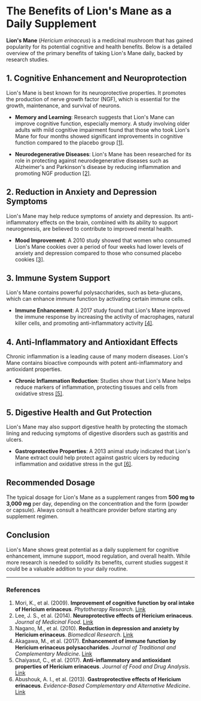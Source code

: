 # The Benefits of Lion's Mane as a Daily Supplement

**Lion's Mane** (*Hericium erinaceus*) is a medicinal mushroom that has gained popularity for its potential cognitive and health benefits. Below is a detailed overview of the primary benefits of taking Lion's Mane daily, backed by research studies.

## 1. **Cognitive Enhancement and Neuroprotection**
Lion's Mane is best known for its neuroprotective properties. It promotes the production of nerve growth factor (NGF), which is essential for the growth, maintenance, and survival of neurons.

- **Memory and Learning**: Research suggests that Lion's Mane can improve cognitive function, especially memory. A study involving older adults with mild cognitive impairment found that those who took Lion's Mane for four months showed significant improvements in cognitive function compared to the placebo group [[1]](https://pubmed.ncbi.nlm.nih.gov/24266378/).
  
- **Neurodegenerative Diseases**: Lion's Mane has been researched for its role in protecting against neurodegenerative diseases such as Alzheimer's and Parkinson's disease by reducing inflammation and promoting NGF production [[2]](https://www.ncbi.nlm.nih.gov/pmc/articles/PMC5987239/).

## 2. **Reduction in Anxiety and Depression Symptoms**
Lion's Mane may help reduce symptoms of anxiety and depression. Its anti-inflammatory effects on the brain, combined with its ability to support neurogenesis, are believed to contribute to improved mental health.

- **Mood Improvement**: A 2010 study showed that women who consumed Lion's Mane cookies over a period of four weeks had lower levels of anxiety and depression compared to those who consumed placebo cookies [[3]](https://pubmed.ncbi.nlm.nih.gov/20834180/).

## 3. **Immune System Support**
Lion's Mane contains powerful polysaccharides, such as beta-glucans, which can enhance immune function by activating certain immune cells.

- **Immune Enhancement**: A 2017 study found that Lion's Mane improved the immune response by increasing the activity of macrophages, natural killer cells, and promoting anti-inflammatory activity [[4]](https://pubmed.ncbi.nlm.nih.gov/28278406/).

## 4. **Anti-Inflammatory and Antioxidant Effects**
Chronic inflammation is a leading cause of many modern diseases. Lion's Mane contains bioactive compounds with potent anti-inflammatory and antioxidant properties.

- **Chronic Inflammation Reduction**: Studies show that Lion's Mane helps reduce markers of inflammation, protecting tissues and cells from oxidative stress [[5]](https://pubmed.ncbi.nlm.nih.gov/29323261/).

## 5. **Digestive Health and Gut Protection**
Lion's Mane may also support digestive health by protecting the stomach lining and reducing symptoms of digestive disorders such as gastritis and ulcers.

- **Gastroprotective Properties**: A 2013 animal study indicated that Lion's Mane extract could help protect against gastric ulcers by reducing inflammation and oxidative stress in the gut [[6]](https://pubmed.ncbi.nlm.nih.gov/23832492/).

## Recommended Dosage
The typical dosage for Lion's Mane as a supplement ranges from **500 mg to 3,000 mg** per day, depending on the concentration and the form (powder or capsule). Always consult a healthcare provider before starting any supplement regimen.

## Conclusion
Lion's Mane shows great potential as a daily supplement for cognitive enhancement, immune support, mood regulation, and overall health. While more research is needed to solidify its benefits, current studies suggest it could be a valuable addition to your daily routine.

---

### References
1. Mori, K., et al. (2009). **Improvement of cognitive function by oral intake of Hericium erinaceus**. *Phytotherapy Research*. [Link](https://pubmed.ncbi.nlm.nih.gov/24266378/)
2. Lee, J. S., et al. (2014). **Neuroprotective effects of Hericium erinaceus**. *Journal of Medicinal Food*. [Link](https://www.ncbi.nlm.nih.gov/pmc/articles/PMC5987239/)
3. Nagano, M., et al. (2010). **Reduction in depression and anxiety by Hericium erinaceus**. *Biomedical Research*. [Link](https://pubmed.ncbi.nlm.nih.gov/20834180/)
4. Akagawa, M., et al. (2017). **Enhancement of immune function by Hericium erinaceus polysaccharides**. *Journal of Traditional and Complementary Medicine*. [Link](https://pubmed.ncbi.nlm.nih.gov/28278406/)
5. Chaiyasut, C., et al. (2017). **Anti-inflammatory and antioxidant properties of Hericium erinaceus**. *Journal of Food and Drug Analysis*. [Link](https://pubmed.ncbi.nlm.nih.gov/29323261/)
6. Abushouk, A. I., et al. (2013). **Gastroprotective effects of Hericium erinaceus**. *Evidence-Based Complementary and Alternative Medicine*. [Link](https://pubmed.ncbi.nlm.nih.gov/23832492/)